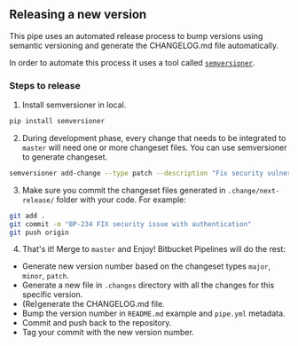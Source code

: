 ## Releasing a new version

This pipe uses an automated release process to bump versions using semantic versioning and generate the CHANGELOG.md file automatically. 

In order to automate this process it uses a tool called [`semversioner`](https://pypi.org/project/semversioner/). 

### Steps to release

1) Install semversioner in local.

```sh
pip install semversioner
```

2) During development phase, every change that needs to be integrated to `master` will need one or more changeset files. You can use semversioner to generate changeset.

```sh
semversioner add-change --type patch --description "Fix security vulnerability with authentication."
```

3) Make sure you commit the changeset files generated in `.change/next-release/` folder with your code. For example:

```sh
git add .
git commit -m "BP-234 FIX security issue with authentication"
git push origin 
```

4) That's it! Merge to `master` and Enjoy! Bitbucket Pipelines will do the rest:

- Generate new version number based on the changeset types `major`, `minor`, `patch`.
- Generate a new file in `.changes` directory with all the changes for this specific version.
- (Re)generate the CHANGELOG.md file.
- Bump the version number in `README.md` example and `pipe.yml` metadata.
- Commit and push back to the repository.
- Tag your commit with the new version number.
